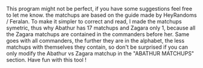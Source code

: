 This program might not be perfect, if you have some suggestions feel free to let me know.
the matchups are based on the guide made by HeyRandoms / Feralan.
To make it simpler to correct and read, I made the matchups symetric, thus why Abathur has 17 matchups and Zagara only 1, because all the Zagara matchups are contained in the commanders before her.
Same goes with all commanders, the further they are in the alphabet, the less matchups with themselves they contain, so don't be surprised if you can only modify the Abathur vs Zagara matchup in the "ABATHUR MATCHUPS" section.
Have fun with this tool !
